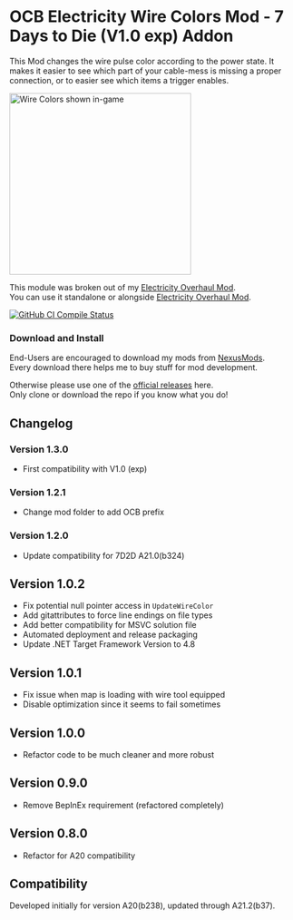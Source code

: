 # OCB Electricity Wire Colors Mod - 7 Days to Die (V1.0 exp) Addon

This Mod changes the wire pulse color according to the power state.
It makes it easier to see which part of your cable-mess is missing
a proper connection, or to easier see which items a trigger enables.

<img src="Screens/game-wire-colors.jpg" alt="Wire Colors shown in-game" height="320"/>

This module was broken out of my [Electricity Overhaul Mod][1].  
You can use it standalone or alongside [Electricity Overhaul Mod][1].

[![GitHub CI Compile Status][4]][3]

### Download and Install

End-Users are encouraged to download my mods from [NexusMods][2].  
Every download there helps me to buy stuff for mod development.

Otherwise please use one of the [official releases][5] here.  
Only clone or download the repo if you know what you do!

## Changelog

### Version 1.3.0

- First compatibility with V1.0 (exp)

### Version 1.2.1

- Change mod folder to add OCB prefix

### Version 1.2.0

- Update compatibility for 7D2D A21.0(b324)

## Version 1.0.2

- Fix potential null pointer access in `UpdateWireColor`
- Add gitattributes to force line endings on file types
- Add better compatibility for MSVC solution file
- Automated deployment and release packaging
- Update .NET Target Framework Version to 4.8

## Version 1.0.1

- Fix issue when map is loading with wire tool equipped
- Disable optimization since it seems to fail sometimes

## Version 1.0.0

- Refactor code to be much cleaner and more robust

## Version 0.9.0

- Remove BepInEx requirement (refactored completely)

## Version 0.8.0

- Refactor for A20 compatibility

## Compatibility

Developed initially for version A20(b238), updated through A21.2(b37).

[1]: https://github.com/OCB7D2D/OcbElectricityOverhaul
[2]: https://github.com/OCB7D2D/OcbElectricityWireColors/releases
[3]: https://github.com/OCB7D2D/OcbElectricityWireColors/actions/workflows/ci.yml
[4]: https://github.com/OCB7D2D/OcbElectricityWireColors/actions/workflows/ci.yml/badge.svg
[5]: https://www.nexusmods.com/7daystodie/mods/1720